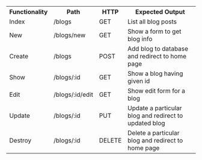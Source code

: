 <table style="width:100%"> 
        <tr> 
            <th>Functionality</th> 
            <th>Path</th> 
            <th>HTTP</th> 
            <th>Expected Output</th> 
        </tr> 
        <tr> 
            <td>Index</td> 
            <td>/blogs</td> 
            <td>GET</td> 
            <td>List all blog posts</td>
        </tr> 
        <tr> 
            <td>New</td> 
            <td>/blogs/new</td> 
            <td>GET</td> 
            <td>Show a form to get blog info</td>
        </tr> 
        <tr> 
            <td>Create</td> 
            <td>/blogs</td> 
            <td>POST</td> 
            <td>Add blog to database and redirect to home page</td>
        </tr> 
         <tr> 
            <td>Show</td> 
            <td>/blogs/:id</td> 
            <td>GET</td> 
            <td>Show a blog having given id</td>
        </tr> 
        <tr> 
            <td>Edit</td> 
            <td>/blogs/:id/edit</td> 
            <td>GET</td> 
            <td>Show edit form for a blog</td>
        </tr> 
        <tr> 
            <td>Update</td> 
            <td>/blogs/:id</td> 
            <td>PUT</td> 
            <td>Update a particular blog and redirect to updated blog</td>
        </tr> 
        <tr> 
            <td>Destroy</td> 
            <td>/blogs/:id</td> 
            <td>DELETE</td> 
            <td>Delete a particular blog and redirect to home page</td>
        </tr> 
    </table> 
